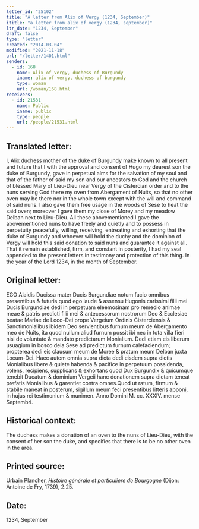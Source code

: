 ```yaml
---
letter_id: "25102"
title: "A letter from Alix of Vergy (1234, September)"
ititle: "a letter from alix of vergy (1234, september)"
ltr_date: "1234, September"
draft: false
type: "letter"
created: "2014-03-04"
modified: "2021-11-18"
url: "/letter/1401.html"
senders:
  - id: 168
    name: Alix of Vergy, duchess of Burgundy
    iname: alix of vergy, duchess of burgundy
    type: woman
    url: /woman/168.html
receivers:
  - id: 21531
    name: Public
    iname: public
    type: people
    url: /people/21531.html
---
```

<h2> Translated letter:</h2>I, Alix duchess mother of the duke of Burgundy make known to all present and future that I with the approval and consent of Hugo my dearest son the duke of Burgundy, gave in perpetual alms for the salvation of my soul and that of the father of said my son and our ancestors to God and the church of blessed Mary of Lieu-Dieu near Vergy of the Cistercian order and to the nuns serving God there my oven from Abergament of Nuits, so that no other oven may be there nor in the whole town except with the will and command of said nuns.  I also gave them free usage in the woods of Sese to heat the said oven; moreover I gave them my close of Morey and my meadow Delban next to Lieu-Dieu.  All these abovementioned I gave the abovementioned nuns to have freely and quietly and to possess in perpetuity peacefully, willing, receiving, entreating and exhorting that the duke of Burgundy and whoever will hold the duchy and the dominion of Vergy will hold this said donation to said nuns and guarantee it against all.  That it remain established, firm, and constant in posterity, I had my seal appended to the present letters in testimony and protection of this thing.  In the year of the Lord 1234, in the month of September.
<h2 class="mt-4"> Original letter:</h2>EGO Alaidis Ducissa mater Ducis Burgundiae notum facio omnibus presentibus & futuris quod ego laude & assensu Hugonis carissimi filii mei Ducis Burgundiae dedi in perpetuam eleemosinam pro remedio animae meae & patris predicti filii mei & antecessorum nostrorum Deo & Ecclesiae beatae Mariae de Loco-Dei prope Vergeium Ordinis Cisterciensis & Sanctimonialibus ibidem Deo servientibus furnum meum de Abergamento meo de Nuits, ita quod nullum aliud furnum possit ibi nec in tota villa fieri nisi de voluntate & mandato predictarum MoniaIium. Dedi etiam eis liberum usuagium in bosco dela Sese ad predictum furnum calefaciendum; propterea dedi eis clausum meum de Moree & pratum meum Delban juxta Locum-Dei. Haec autem omnia supra dicta dedi eisdem supra dictis Monialibus libere & quiete habenda & pacifice in perpetuum possidenda, volens, recipiens, supplicans & exhortans quod Dux Burgundix & quicumque tenebit Ducatum & dominium Vergeii hanc donationem supra dictam teneat prefatis Monialibus & garentiet contra omnes.Quod ut ratum, firmum & stabile maneat in posterum, sigillum meum feci presentibus litteris apponi, in hujus rei testimonium & munimen.  Anno Domini M. cc. XXXIV. mense Septembri.
<h2 class="mt-4"> Historical context:</h2>The duchess makes a donation of an oven to the nuns of Lieu-Dieu, with the consent of her son the duke, and specifies that there is to be no other oven in the area.
<h2 class="mt-4"> Printed source:</h2><p>Urbain Plancher, <em>Histoire générale</em>&nbsp;<em>et particuliere de Bourgogne</em> (Dijon: Antoine de Fry, 1739), 2.25.</p><h2 class="mt-4"> Date:</h2>1234, September